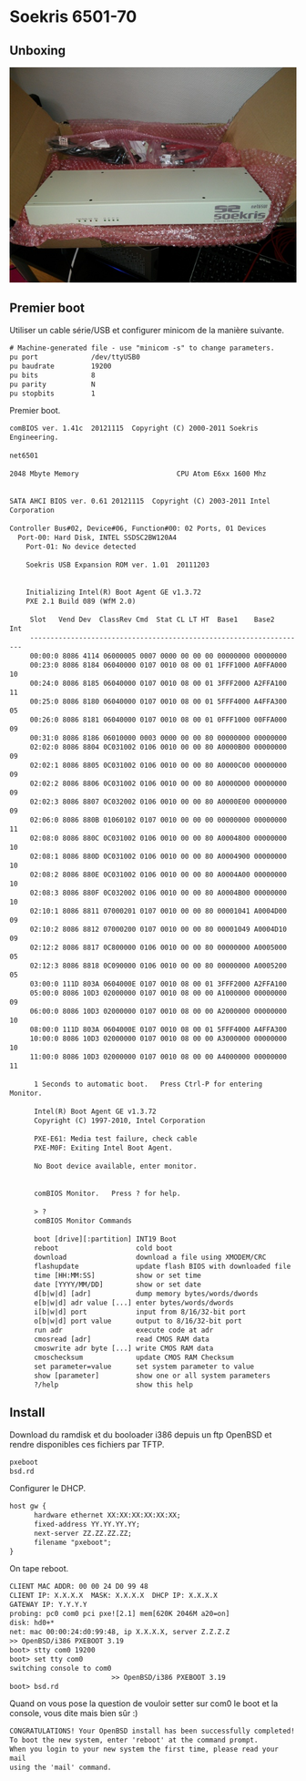 Soekris 6501-70
===============

Unboxing
--------

![Soekris unboxing](https://raw.githubusercontent.com/dmelina/doc/master/img/unboxing.jpg)

Premier boot
------------

Utiliser un cable série/USB et configurer minicom de la manière suivante.

    # Machine-generated file - use "minicom -s" to change parameters.
    pu port             /dev/ttyUSB0
    pu baudrate         19200
    pu bits             8
    pu parity           N
    pu stopbits         1


Premier boot.

    comBIOS ver. 1.41c  20121115  Copyright (C) 2000-2011 Soekris Engineering.
    
    net6501
    
    2048 Mbyte Memory                        CPU Atom E6xx 1600 Mhz 
    
    
    SATA AHCI BIOS ver. 0.61 20121115  Copyright (C) 2003-2011 Intel Corporation
    
    Controller Bus#02, Device#06, Function#00: 02 Ports, 01 Devices
      Port-00: Hard Disk, INTEL SSDSC2BW120A4            
        Port-01: No device detected
    
        Soekris USB Expansion ROM ver. 1.01  20111203
    
    
        Initializing Intel(R) Boot Agent GE v1.3.72
        PXE 2.1 Build 089 (WfM 2.0)
    
         Slot   Vend Dev  ClassRev Cmd  Stat CL LT HT  Base1    Base2   Int 
         --------------------------------------------------------------------
         00:00:0 8086 4114 06000005 0007 0000 00 00 00 00000000 00000000 
         00:23:0 8086 8184 06040000 0107 0010 08 00 01 1FFF1000 A0FFA000 10
         00:24:0 8086 8185 06040000 0107 0010 08 00 01 3FFF2000 A2FFA100 11
         00:25:0 8086 8180 06040000 0107 0010 08 00 01 5FFF4000 A4FFA300 05
         00:26:0 8086 8181 06040000 0107 0010 08 00 01 0FFF1000 00FFA000 09
         00:31:0 8086 8186 06010000 0003 0000 00 00 80 00000000 00000000 
         02:02:0 8086 8804 0C031002 0106 0010 00 00 80 A0000B00 00000000 09
         02:02:1 8086 8805 0C031002 0106 0010 00 00 80 A0000C00 00000000 09
         02:02:2 8086 8806 0C031002 0106 0010 00 00 80 A0000D00 00000000 09
         02:02:3 8086 8807 0C032002 0106 0010 00 00 80 A0000E00 00000000 09
         02:06:0 8086 880B 01060102 0107 0010 00 00 00 00000000 00000000 11
         02:08:0 8086 880C 0C031002 0106 0010 00 00 80 A0004800 00000000 10
         02:08:1 8086 880D 0C031002 0106 0010 00 00 80 A0004900 00000000 10
         02:08:2 8086 880E 0C031002 0106 0010 00 00 80 A0004A00 00000000 10
         02:08:3 8086 880F 0C032002 0106 0010 00 00 80 A0004B00 00000000 10
         02:10:1 8086 8811 07000201 0107 0010 00 00 80 00001041 A0004D00 09
         02:10:2 8086 8812 07000200 0107 0010 00 00 80 00001049 A0004D10 09
         02:12:2 8086 8817 0C800000 0106 0010 00 00 80 00000000 A0005000 05
         02:12:3 8086 8818 0C090000 0106 0010 00 00 80 00000000 A0005200 05
         03:00:0 111D 803A 0604000E 0107 0010 08 00 01 3FFF2000 A2FFA100 
         05:00:0 8086 10D3 02000000 0107 0010 08 00 00 A1000000 00000000 09
         06:00:0 8086 10D3 02000000 0107 0010 08 00 00 A2000000 00000000 10
         08:00:0 111D 803A 0604000E 0107 0010 08 00 01 5FFF4000 A4FFA300 
         10:00:0 8086 10D3 02000000 0107 0010 08 00 00 A3000000 00000000 10
         11:00:0 8086 10D3 02000000 0107 0010 08 00 00 A4000000 00000000 11
    
          1 Seconds to automatic boot.   Press Ctrl-P for entering Monitor.
    
          Intel(R) Boot Agent GE v1.3.72
          Copyright (C) 1997-2010, Intel Corporation
    
          PXE-E61: Media test failure, check cable                                       
          PXE-M0F: Exiting Intel Boot Agent.
    
          No Boot device available, enter monitor.
    
    
          comBIOS Monitor.   Press ? for help.
    
          > ?
          comBIOS Monitor Commands
    
          boot [drive][:partition] INT19 Boot
          reboot                   cold boot
          download                 download a file using XMODEM/CRC
          flashupdate              update flash BIOS with downloaded file
          time [HH:MM:SS]          show or set time
          date [YYYY/MM/DD]        show or set date
          d[b|w|d] [adr]           dump memory bytes/words/dwords
          e[b|w|d] adr value [...] enter bytes/words/dwords
          i[b|w|d] port            input from 8/16/32-bit port
          o[b|w|d] port value      output to 8/16/32-bit port
          run adr                  execute code at adr
          cmosread [adr]           read CMOS RAM data
          cmoswrite adr byte [...] write CMOS RAM data
          cmoschecksum             update CMOS RAM Checksum
          set parameter=value      set system parameter to value
          show [parameter]         show one or all system parameters
          ?/help                   show this help

Install
-------

Download du ramdisk et du booloader i386 depuis un ftp OpenBSD et rendre disponibles ces fichiers par TFTP.

    pxeboot
    bsd.rd

Configurer le DHCP.

    host gw {
          hardware ethernet XX:XX:XX:XX:XX:XX;
          fixed-address YY.YY.YY.YY;
          next-server ZZ.ZZ.ZZ.ZZ;  
          filename "pxeboot";             
    }

On tape reboot.

    CLIENT MAC ADDR: 00 00 24 D0 99 48                                             
    CLIENT IP: X.X.X.X  MASK: X.X.X.X  DHCP IP: X.X.X.X         
    GATEWAY IP: Y.Y.Y.Y 
    probing: pc0 com0 pci pxe![2.1] mem[620K 2046M a20=on]                         
    disk: hd0+*                                            
    net: mac 00:00:24:d0:99:48, ip X.X.X.X, server Z.Z.Z.Z
    >> OpenBSD/i386 PXEBOOT 3.19                                       
    boot> stty com0 19200       
    boot> set tty com0   
    switching console to com0
                             >> OpenBSD/i386 PXEBOOT 3.19
    boot> bsd.rd                                         


Quand on vous pose la question de vouloir setter sur com0 le boot et la console, vous dite mais bien sûr :)

    CONGRATULATIONS! Your OpenBSD install has been successfully completed!
    To boot the new system, enter 'reboot' at the command prompt.
    When you login to your new system the first time, please read your mail
    using the 'mail' command.

